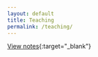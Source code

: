 ```yaml
---
layout: default
title: Teaching
permalink: /teaching/
---
```


 [View notes](https://aziff.github.io/data-science-for-economics-and-social-issues.github.io){:target="_blank"}